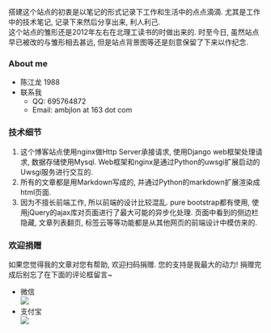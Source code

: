 搭建这个站点的初衷是以笔记的形式记录下工作和生活中的点点滴滴. 尤其是工作中的技术笔记, 记录下来然后分享出来, 利人利己.  
这个站点的雏形还是2012年左右在北理工读书的时做出来的. 时至今日, 虽然站点早已被改的与雏形相去甚远, 但是站点背景图等还是刻意保留了下来以作纪念.

### About me
+ 陈江龙 1988
+ 联系我
    - QQ: 695764872
    - Email: ambjlon at 163 dot com
  
### 技术细节
1. 这个博客站点使用nginx做Http Server承接请求, 使用Django web框架处理请求, 数据存储使用Mysql. Web框架和nginx是通过Python的uwsgi扩展启动的Uwsgi服务进行交互的.
2. 所有的文章都是用Markdown写成的, 并通过Python的markdown扩展渲染成html页面.
3. 因为不擅长前端工作, 所以前端的设计比较混乱. pure bootstrap都有使用, 使用jQuery的ajax库对页面进行了最大可能的异步化处理. 页面中看到的侧边栏隐藏, 文章列表翻页, 标签云等等功能都是从其他网页的前端设计中模仿来的.

### 欢迎捐赠
如果您觉得我的文章对您有帮助, 欢迎扫码捐赠. 您的支持是我最大的动力! 捐赠完成后别忘了在下面的评论框留言~

+ 微信  
  ![](/static/blog_pic/weixin_donation.jpg)  
+ 支付宝  
  ![](/static/blog_pic/alipay_donation.jpg)

